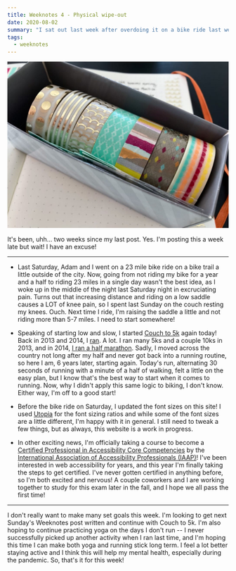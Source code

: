 ```yaml
---
title: Weeknotes 4 - Physical wipe-out
date: 2020-08-02
summary: "I sat out last week after overdoing it on a bike ride last weekend. But hey, I'm back in action this week!"
tags:
  - weeknotes
---
```


![A box containing seven rolls of washi tape.](./images/washi.jpg "I've been using this washi tape to decorate my journal. It's so much fun!")

It's been, uhh... two weeks since my last post. Yes. I'm posting this a week late but wait! I have an excuse!

---

- Last Saturday, Adam and I went on a 23 mile bike ride on a bike trail a little outside of the city. Now, going from not riding my bike for a year and a half to riding 23 miles in a single day wasn't the best idea, as I woke up in the middle of the night last Saturday night in excruciating pain. Turns out that increasing distance and riding on a low saddle causes a LOT of knee pain, so I spent last Sunday on the couch resting my knees. Ouch. Next time I ride, I'm raising the saddle a little and not riding more than 5-7 miles. I need to start somewhere!

- Speaking of starting low and slow, I started [Couch to 5k](https://www.runnersblueprint.com/from-couch-to-5k-the-complete-8-week-plan/) again today! Back in 2013 and 2014, I [ran](/tags/running). A lot. I ran many 5ks and a couple 10ks in 2013, and in 2014, [I ran a half marathon](/posts/providence-half-marathon-race-recap). Sadly, I moved across the country not long after my half and never got back into a running routine, so here I am, 6 years later, starting again. Today's run, alternating 30 seconds of running with a minute of a half of walking, felt a little on the easy plan, but I know that's the best way to start when it comes to running. Now, why I didn't apply this same logic to biking, I don't know. Either way, I'm off to a good start!

- Before the bike ride on Saturday, I updated the font sizes on this site! I used [Utopia](https://utopia.fyi) for the font sizing ratios and while some of the font sizes are a little different, I'm happy with it in general. I still need to tweak a few things, but as always, this website is a work in progress.

- In other exciting news, I'm officially taking a course to become a [Certified Professional in Accessibility Core Competencies](https://www.accessibilityassociation.org/cpacccertification) by the [International Association of Accessibility Professionals (IAAP)](https://www.accessibilityassociation.org/)! I've been interested in web accessibility for years, and this year I'm finally taking the steps to get certified. I've never gotten certified in anything before, so I'm both excited and nervous! A couple coworkers and I are working together to study for this exam later in the fall, and I hope we all pass the first time!

---

I don't really want to make many set goals this week. I'm looking to get next Sunday's Weeknotes post written and continue with Couch to 5k. I'm also hoping to continue practicing yoga on the days I don't run -- I never successfully picked up another activity when I ran last time, and I'm hoping this time I can make both yoga and running stick long term. I feel a lot better staying active and I think this will help my mental health, especially during the pandemic. So, that's it for this week!

